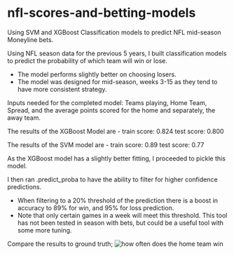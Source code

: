 # nfl-scores-and-betting-models
Using SVM and XGBoost Classification models to predict NFL mid-season Moneyline bets.

Using NFL season data for the previous 5 years, I built classification models to predict the probability of which team will win or lose.
- The model performs slightly better on choosing losers.
- The model was designed for mid-season, weeks 3-15 as they tend to have more consistent strategy.

Inputs needed for the completed model: Teams playing, Home Team, Spread, and the average points scored for the home and separately, the away team.

The results of the XGBoost Model are - 
train score: 0.824
test score: 0.800

The results of the SVM model are -
train score: 0.89
test score: 0.77

As the XGBoost model has a slightly better fitting, I proceeded to pickle this model.  

I then ran .predict_proba to have the ability to filter for higher confidence predictions. 
- When filtering to a 20% threshold of the prediction there is a boost in accuracy to 89% for win, and 95% for loss prediction. 
- Note that only certain games in a week will meet this threshold.  This tool has not been tested in season with bets, but could be a useful tool with some more tuning. 

Compare the results to ground truth;
![how often does the home team win](https://user-images.githubusercontent.com/3197895/112232870-94d2f100-8bf6-11eb-87ca-ffe5df163f64.png)

